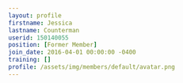 ```yaml
---
layout: profile
firstname: Jessica
lastname: Counterman
userid: 150140055
position: [Former Member]
join_date: 2016-04-01 00:00:00 -0400
training: []
profile: /assets/img/members/default/avatar.png
---
```

